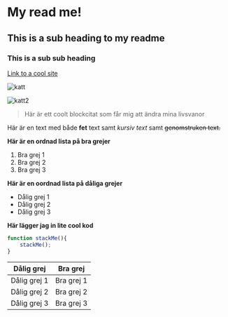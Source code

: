 # My read me!

## This is a sub heading to my readme

### This is a sub sub heading


[Link to a cool site](http://commitlogsfromlastnight.com)

![katt](http://uploads.unitedinfluencers.se/uploads/sites/2/2013/04/cat1.jpg)

![katt2](https://camo.githubusercontent.com/0b25b4e7eff10a7e53bf38a2b1eff0bcc8137d91/687474703a2f2f706c6163656b697474656e2e636f6d2e73332e616d617a6f6e6177732e636f6d2f686f6d65706167652d73616d706c65732f3430382f3238372e6a7067)

> Här är ett coolt blockcitat som får mig att ändra mina livsvanor

Här är en text med både **fet** text samt *kursiv text* samt ~~genomstruken text.~~

**Här är en ordnad lista på bra grejer**

1. Bra grej 1
2. Bra grej 2
3. Bra grej 3

**Här är en oordnad lista på dåliga grejer**

* Dålig grej 1
* Dålig grej 2
* Dålig grej 3
 
**Här lägger jag in lite cool kod**
```javascript
function stackMe(){
    stackMe();
}
```

Dålig grej | Bra grej
------------ | -------------
Dålig grej 1 | Bra grej 1
Dålig grej 2 | Bra grej 2
Dålig grej 3 | Bra grej 3

